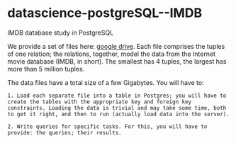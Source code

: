 # datascience-postgreSQL--IMDB
IMDB database study in PostgreSQL


We provide a set of files here: [google drive](https://drive.google.com/open?id=1-t46vy8xexNKruJFe4zBCzRRbG29weyp). Each file comprises the tuples of one relation; the relations, together, model the data from the Internet movie database (IMDB, in short). The smallest has 4 tuples, the largest has more than 5 million tuples.

The data files have a total size of a few Gigabytes. You will have to:

    1. Load each separate file into a table in Postgres; you will have to create the tables with the appropriate key and foreign key constraints. Loading the data is trivial and may take some time, both to get it right, and then to run (actually load data into the server).

    2. Write queries for specific tasks. For this, you will have to provide: the queries; their results.

